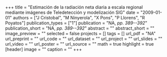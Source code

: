 +++
title = "Estimación de la radiación neta diaria a escala regional mediante imágenes de Teledetección y modelización SIG"
date = "2009-01-01"
authors = ["J Cristobal", "M Ninyerola", "X Pons", "P Llorens", "R Poyatos"]
publication_types = ["1"]
publication = "NA, _pp. 389--392_"
publication_short = "NA, _pp. 389--392_"
abstract = ""
abstract_short = ""
image_preview = ""
selected = false
projects = []
tags = []
url_pdf = "NA"
url_preprint = ""
url_code = ""
url_dataset = ""
url_project = ""
url_slides = ""
url_video = ""
url_poster = ""
url_source = ""
math = true
highlight = true
[header]
image = ""
caption = ""
+++
